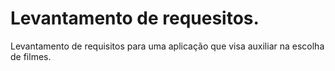 # Levantamento de requesitos.
Levantamento de requisitos para uma aplicação que visa auxiliar na escolha de filmes.
